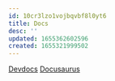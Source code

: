 ```yaml
---
id: 10cr3lzo1vojbqvbf8l0yt6
title: Docs
desc: ''
updated: 1655362602596
created: 1655321999502
---
```


[Devdocs](https://devdocs.io/)
[Docusaurus](https://docusaurus.io/)
